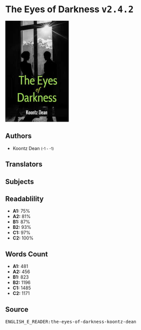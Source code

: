 # The Eyes of Darkness <kbd>v2.4.2</kbd>

![](./cover.medium.jpg "")

## Authors


 - Koontz Dean <small>(-1 - -1)</small>

## Translators



## Subjects



## Readablility


 - **A1:** 75%
 - **A2:** 81%
 - **B1:** 87%
 - **B2:** 93%
 - **C1:** 97%
 - **C2:** 100%

## Words Count


 - **A1:** 481
 - **A2:** 456
 - **B1:** 823
 - **B2:** 1196
 - **C1:** 1485
 - **C2:** 1171

## Source


<kbd>ENGLISH_E_READER:the-eyes-of-darkness-koontz-dean</kbd>
